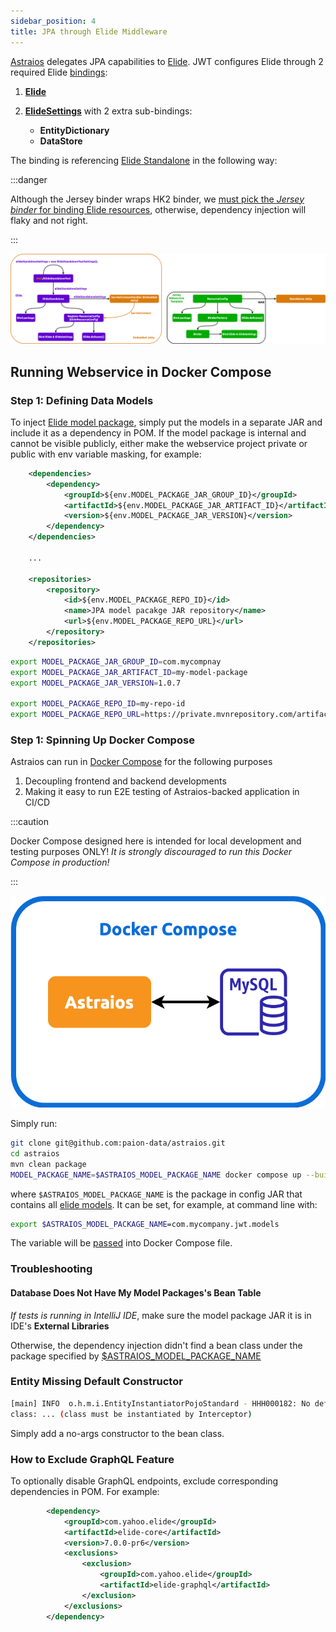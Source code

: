 ```yaml
---
sidebar_position: 4
title: JPA through Elide Middleware
---
```


[Astraios] delegates JPA capabilities to [Elide]. JWT configures Elide through 2  required Elide
[bindings][what is binding]:

1. **[Elide][Elide instance class]**
2. **[ElideSettings][ElideSettings instance class]** with 2 extra sub-bindings:

   - **EntityDictionary**
   - **DataStore**

The binding is referencing [Elide Standalone] in the following way:

:::danger

Although the Jersey binder wraps HK2 binder, we
[must pick the _Jersey binder_ for binding Elide resources](https://github.com/paion-data/astraios/pull/10/files#diff-7633fbf494dcb17a51964f179a341b02c328a7214fa3c2c01ba28b1f4cc4dc4aR39-R40),
otherwise, dependency injection will flaky and not right.

:::

![Error loading resource-binding.png](./img/resource-binding.png)

Running Webservice in Docker Compose
------------------------------------

### Step 1: Defining Data Models

To inject [Elide model package](https://github.com/yahoo/elide/tree/master/elide-standalone#create-models), simply put
the models in a separate JAR and include it as a dependency in POM. If the model package is internal and cannot be
visible publicly, either make the webservice project private or public with env variable masking, for example:

```xml
    <dependencies>
        <dependency>
            <groupId>${env.MODEL_PACKAGE_JAR_GROUP_ID}</groupId>
            <artifactId>${env.MODEL_PACKAGE_JAR_ARTIFACT_ID}</artifactId>
            <version>${env.MODEL_PACKAGE_JAR_VERSION}</version>
        </dependency>
    </dependencies>

    ...

    <repositories>
        <repository>
            <id>${env.MODEL_PACKAGE_REPO_ID}</id>
            <name>JPA model pacakge JAR repository</name>
            <url>${env.MODEL_PACKAGE_REPO_URL}</url>
        </repository>
    </repositories>
```

```bash
export MODEL_PACKAGE_JAR_GROUP_ID=com.mycompnay
export MODEL_PACKAGE_JAR_ARTIFACT_ID=my-model-package
export MODEL_PACKAGE_JAR_VERSION=1.0.7

export MODEL_PACKAGE_REPO_ID=my-repo-id
export MODEL_PACKAGE_REPO_URL=https://private.mvnrepository.com/artifact/com.company/my-model-package
```

### Step 1: Spinning Up Docker Compose

Astraios can run in [Docker Compose] for the following purposes

1. Decoupling frontend and backend developments
2. Making it easy to run E2E testing of Astraios-backed application in CI/CD

:::caution

Docker Compose designed here is intended for local development and testing purposes ONLY! _It is strongly discouraged
to run this Docker Compose in production!_

:::

![Error Loading docker-compose.png](../i18n/zh-cn/docusaurus-plugin-content-docs/current/img/docker-compose.png)

Simply run:

```bash
git clone git@github.com:paion-data/astraios.git
cd astraios
mvn clean package
MODEL_PACKAGE_NAME=$ASTRAIOS_MODEL_PACKAGE_NAME docker compose up --build --force-recreate
```

where `$ASTRAIOS_MODEL_PACKAGE_NAME` is the package in config JAR that contains all
[elide models](https://elide.io/pages/guide/v7/02-data-model.html). It can be set, for example, at command line with:

```bash
export $ASTRAIOS_MODEL_PACKAGE_NAME=com.mycompany.jwt.models
```

The variable will be [passed](https://stackoverflow.com/a/58900415) into Docker Compose file.

### Troubleshooting

#### Database Does Not Have My Model Packages's Bean Table

_If tests is running in IntelliJ IDE_, make sure the model package JAR it is in IDE's **External Libraries**

Otherwise, the dependency injection didn't find a bean class under the package specified by
[$ASTRAIOS_MODEL_PACKAGE_NAME](#step-1-defining-data-models)

### Entity Missing Default Constructor

```bash
[main] INFO  o.h.m.i.EntityInstantiatorPojoStandard - HHH000182: No default (no-argument) constructor for
class: ... (class must be instantiated by Interceptor)
```

Simply add a no-args constructor to the bean class.

### How to Exclude GraphQL Feature

To optionally disable GraphQL endpoints, exclude corresponding dependencies in POM. For example:

```xml
        <dependency>
            <groupId>com.yahoo.elide</groupId>
            <artifactId>elide-core</artifactId>
            <version>7.0.0-pr6</version>
            <exclusions>
                <exclusion>
                    <groupId>com.yahoo.elide</groupId>
                    <artifactId>elide-graphql</artifactId>
                </exclusion>
            </exclusions>
        </dependency>
```

[Astraios]: https://paion-data.github.io/astraios/

[Elide]: https://elide.io/
[Elide instance class]: https://github.com/yahoo/elide/blob/master/elide-core/src/main/java/com/yahoo/elide/Elide.java
[Elide Standalone]: https://github.com/yahoo/elide/tree/master/elide-standalone
[ElideSettings instance class]: https://github.com/yahoo/elide/blob/master/elide-core/src/main/java/com/yahoo/elide/ElideSettings.java

[what is binding]: https://qubitpi.github.io/jersey/ioc.html

[Docker Compose]: https://docs.docker.com/compose/
